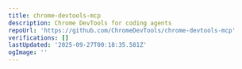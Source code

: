 ```yaml
---
title: chrome-devtools-mcp
description: Chrome DevTools for coding agents
repoUrl: 'https://github.com/ChromeDevTools/chrome-devtools-mcp'
verifications: []
lastUpdated: '2025-09-27T00:18:35.581Z'
ogImage: ''
---
```


